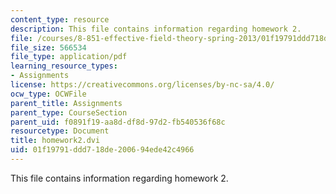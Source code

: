```yaml
---
content_type: resource
description: This file contains information regarding homework 2.
file: /courses/8-851-effective-field-theory-spring-2013/01f19791ddd718de200694ede42c4966_MIT8_851S13_homework2.pdf
file_size: 566534
file_type: application/pdf
learning_resource_types:
- Assignments
license: https://creativecommons.org/licenses/by-nc-sa/4.0/
ocw_type: OCWFile
parent_title: Assignments
parent_type: CourseSection
parent_uid: f0891f19-aa8d-df8d-97d2-fb540536f68c
resourcetype: Document
title: homework2.dvi
uid: 01f19791-ddd7-18de-2006-94ede42c4966
---
```

This file contains information regarding homework 2.